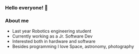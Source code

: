 ### Hello everyone! 👋

<div>
  <h3>About me</h3>
  <ul>
    <li>Last year Robotics engineering student</li>
    <li>Currently working as a Jr. Software Dev</li>
    <li>Interested both in hardware and software</li>
    <li>Besides programming I love Space, astronomy, photography</li>
  </ul>
</div>
